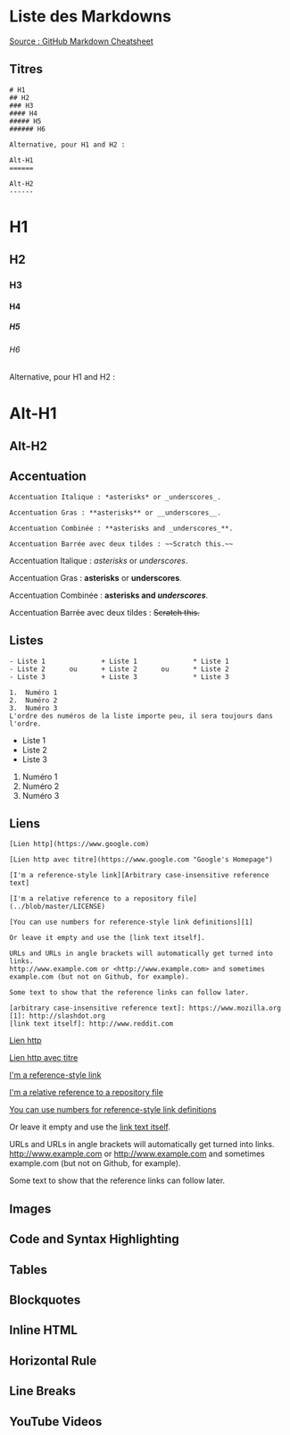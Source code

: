 # Liste des Markdowns

[Source : GitHub Markdown Cheatsheet](https://github.com/adam-p/markdown-here/wiki/Markdown-Cheatsheet)

## Titres

```
# H1
## H2
### H3
#### H4
##### H5
###### H6

Alternative, pour H1 and H2 :

Alt-H1
======

Alt-H2
------
```

# H1
## H2
### H3
#### H4
##### H5
###### H6

Alternative, pour H1 and H2 :

Alt-H1
======

Alt-H2
------

## Accentuation
```
Accentuation Italique : *asterisks* or _underscores_.

Accentuation Gras : **asterisks** or __underscores__.

Accentuation Combinée : **asterisks and _underscores_**.

Accentuation Barrée avec deux tildes : ~~Scratch this.~~
```

Accentuation Italique : *asterisks* or _underscores_.

Accentuation Gras : **asterisks** or __underscores__.

Accentuation Combinée : **asterisks and _underscores_**.

Accentuation Barrée avec deux tildes : ~~Scratch this.~~


## Listes
```
- Liste 1              + Liste 1              * Liste 1 
- Liste 2      ou      + Liste 2      ou      * Liste 2
- Liste 3              + Liste 3              * Liste 3

1.  Numéro 1
2.  Numéro 2
3.  Numéro 3
L'ordre des numéros de la liste importe peu, il sera toujours dans l'ordre.

```
- Liste 1 
- Liste 2
- Liste 3

1.  Numéro 1
2.  Numéro 2
3.  Numéro 3


## Liens 
```
[Lien http](https://www.google.com)

[Lien http avec titre](https://www.google.com "Google's Homepage")

[I'm a reference-style link][Arbitrary case-insensitive reference text]

[I'm a relative reference to a repository file](../blob/master/LICENSE)

[You can use numbers for reference-style link definitions][1]

Or leave it empty and use the [link text itself].

URLs and URLs in angle brackets will automatically get turned into links. 
http://www.example.com or <http://www.example.com> and sometimes 
example.com (but not on Github, for example).

Some text to show that the reference links can follow later.

[arbitrary case-insensitive reference text]: https://www.mozilla.org
[1]: http://slashdot.org
[link text itself]: http://www.reddit.com
```

[Lien http](https://www.google.com)

[Lien http avec titre](https://www.google.com "Google's Homepage")

[I'm a reference-style link][Arbitrary case-insensitive reference text]

[I'm a relative reference to a repository file](../blob/master/LICENSE)

[You can use numbers for reference-style link definitions][1]

Or leave it empty and use the [link text itself].

URLs and URLs in angle brackets will automatically get turned into links. 
http://www.example.com or <http://www.example.com> and sometimes 
example.com (but not on Github, for example).

Some text to show that the reference links can follow later.

[arbitrary case-insensitive reference text]: https://www.mozilla.org
[1]: http://slashdot.org
[link text itself]: http://www.reddit.com


## Images
## Code and Syntax Highlighting
## Tables
## Blockquotes
## Inline HTML
## Horizontal Rule
## Line Breaks
## YouTube Videos
